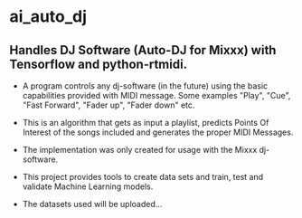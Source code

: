 # ai_auto_dj
## Handles DJ Software (Auto-DJ for Mixxx) with Tensorflow and python-rtmidi.

- A program controls any dj-software (in the future) using the basic
capabilities provided with MIDI message.
Some examples "Play", "Cue", "Fast Forward", "Fader up", "Fader down" etc.

- This is an algorithm that gets as input a playlist, predicts Points Of Interest
of the songs included and generates the proper MIDI Messages.

- The implementation was only created for usage with the Mixxx dj-software.

- This project provides tools to create data sets and train, test and validate
Machine Learning models.

- The datasets used will be uploaded...
